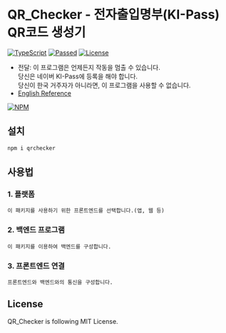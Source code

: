 # QR_Checker - 전자출입명부(KI-Pass) QR코드 생성기
[![TypeScript](https://img.shields.io/badge/Built%20with-Typescript-informational?logo=typescript)](https://www.typescriptlang.org/)
[![Passed](https://img.shields.io/badge/Build-Passed-success)](#)
[![License](https://img.shields.io/github/license/pinmilk/QR_Checker)](./LICENSE)
- 전달: 이 프로그램은 언제든지 작동을 멈출 수 있습니다.<br />
      당신은 네이버 KI-Pass에 등록을 해야 합니다.<br />
      당신이 한국 거주자가 아니라면, 이 프로그램을 사용할 수 없습니다.
- [English Reference](./README.en.md)

[![NPM](https://nodei.co/npm/qrchecker.png?downloads=true&downloadRank=true&stars=true)](https://nodei.co/npm/qrchecker/)
## 설치
```bash
npm i qrchecker
```
## 사용법
### 1. 플랫폼
`이 패키지를 사용하기 위한 프론트엔드를 선택합니다.(앱, 웹 등)`
### 2. 백엔드 프로그램
`이 패키지를 이용하여 백엔드를 구성합니다.`
### 3. 프론트엔드 연결
`프론트엔드와 백엔드와의 통신을 구성합니다.`
## License
QR_Checker is following MIT License.
